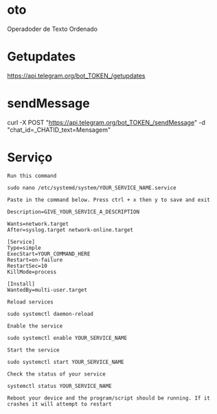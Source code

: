 # oto
Operadoder de Texto Ordenado

# Getupdates
https://api.telegram.org/bot_TOKEN_/getupdates


# sendMessage
 curl -X POST "https://api.telegram.org/bot_TOKEN_/sendMessage" -d "chat_id=_CHATID_text=Mensagem"
 
# Serviço
 
    Run this command

    sudo nano /etc/systemd/system/YOUR_SERVICE_NAME.service

    Paste in the command below. Press ctrl + x then y to save and exit

    Description=GIVE_YOUR_SERVICE_A_DESCRIPTION

    Wants=network.target
    After=syslog.target network-online.target

    [Service]
    Type=simple
    ExecStart=YOUR_COMMAND_HERE
    Restart=on-failure
    RestartSec=10
    KillMode=process

    [Install]
    WantedBy=multi-user.target

    Reload services

    sudo systemctl daemon-reload

    Enable the service

    sudo systemctl enable YOUR_SERVICE_NAME

    Start the service

    sudo systemctl start YOUR_SERVICE_NAME

    Check the status of your service

    systemctl status YOUR_SERVICE_NAME

    Reboot your device and the program/script should be running. If it crashes it will attempt to restart

